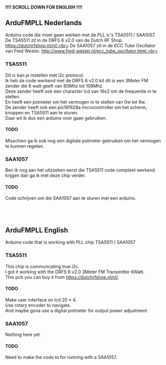 #### !!!! SCROLL DOWN FOR ENGLISH !!!! ####

## ArduFMPLL Nederlands ##

Arduino code die moet gaan werken met de PLL ic's TSA5511 / SAA1057.<br>
De TSA5511 zit in de DRFS 6 v2.0 van de Dutch RF Shop. https://dutchrfshop.nl/nl/.<br>
De SAA1057 zit in de ECC Tube Oscillator van Fred Wester. http://www.fred-wester.nl/ecc_tube_oscillator.html.<br>

### TSA5511 ###

Dit ic kan je instellen met i2c protocol.<br>
Ik heb de code werkend met de DRFS 6 v2.0 kit dit is een 3Meter FM zender die 6 watt geeft van 80Mhz tot 108Mhz.<br>
Deze zender heeft ook een character lcd van 16x2 om de frequentie in te stellen.<br>
En heeft een potmeter om het vermogen in te stellen van 0w tot 6w.<br>
De zender heeft ook een pic16f628a microcontroller om het scherm, knoppen en TSA5511 aan te sturen.<br>
Daar wil ik dus een arduino voor gaan gebruiken.

#### TODO ####

Misschien ga ik ook nog een digitale potmeter gebruiken om het vermogen te kunnen regelen.

### SAA1057 ###

Ben ik nog aan het uitzoeken eerst die TSA5511 code compleet werkend krijgen dan ga ik met deze chip verder.

#### TODO ####

Code schrijven om die SAA1057 aan te sturen met een arduino.<br><br><br><br>

## ArduFMPLL English ##

Arduino code that is working with PLL chip TSA5511 / SAA1057

### TSA5511 ###

This chip is communcating true i2c.<br>
I got it working with the DRFS 6 v2.0 3Meter FM Transmitter 6Watt.<br>
This pcb you can buy it from https://dutchrfshop.nl/nl/.

#### TODO ####

Make user interface on lcd 20 * 4.<br>
Use rotary encoder to navigate.<br>
And maybe gona use a digital potmeter for output power adjustment.

### SAA1057 ###

Nothing here yet.

#### TODO ####

Need to make the code to for running with a SAA1057.

